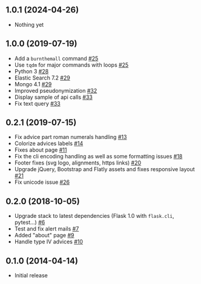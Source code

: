 ## 1.0.1 (2024-04-26)

- Nothing yet

## 1.0.0 (2019-07-19)

- Add a `burnthemall` command [#25](https://github.com/etalab/cada.data.gouv.fr/pull/25)
- Use `tqdm` for major commands with loops [#25](https://github.com/etalab/cada.data.gouv.fr/pull/25)
- Python 3 [#28](https://github.com/etalab/cada.data.gouv.fr/pull/28)
- Elastic Search 7.2 [#29](https://github.com/etalab/cada.data.gouv.fr/pull/29)
- Mongo 4.1 [#29](https://github.com/etalab/cada.data.gouv.fr/pull/29)
- Improved pseudonymization [#32](https://github.com/etalab/cada.data.gouv.fr/pull/32)
- Display sample of api calls [#33](https://github.com/etalab/cada.data.gouv.fr/pull/33)
- Fix text query [#33](https://github.com/etalab/cada.data.gouv.fr/pull/33)


## 0.2.1 (2019-07-15)

- Fix advice part roman numerals handling [#13](https://github.com/etalab/cada/pull/13)
- Colorize advices labels [#14](https://github.com/etalab/cada/pull/14)
- Fixes about page [#11](https://github.com/etalab/cada/pull/11)
- Fix the cli encoding handling as well as some formatting issues [#18](https://github.com/etalab/cada/pull/18)
- Footer fixes (svg logo, alignments, https links) [#20](https://github.com/etalab/cada/pull/20)
- Upgrade jQuery, Bootstrap and Flatly assets and fixes responsive layout [#21](https://github.com/etalab/cada/pull/21)
- Fix unicode issue [#26](https://github.com/etalab/cada.data.gouv.fr/pull/26)

## 0.2.0 (2018-10-05)

- Upgrade stack to latest dependencies (Flask 1.0 with `flask.cli`, pytest...) [#6](https://github.com/etalab/cada/pull/6)
- Test and fix alert mails [#7](https://github.com/etalab/cada/pull/7)
- Added "about" page [#9](https://github.com/etalab/cada/pull/9)
- Handle type IV advices [#10](https://github.com/etalab/cada/pull/10)

## 0.1.0 (2014-04-14)

- Initial release
